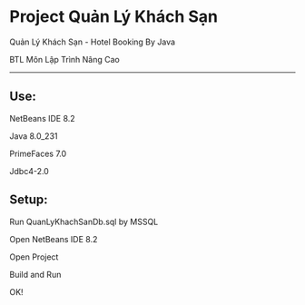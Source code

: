 # Project Quản Lý Khách Sạn

Quản Lý Khách Sạn - Hotel Booking By Java

BTL Môn Lập Trình Nâng Cao

--------------

## Use:

NetBeans IDE 8.2

Java 8.0_231

PrimeFaces 7.0

Jdbc4-2.0

## Setup:

Run QuanLyKhachSanDb.sql by MSSQL

Open NetBeans IDE 8.2

Open Project

Build and Run

OK!
